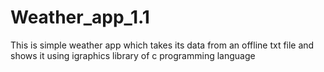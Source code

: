 # Weather_app_1.1
This is simple weather app which takes its data from an offline txt file and shows it using igraphics library of c programming language 
